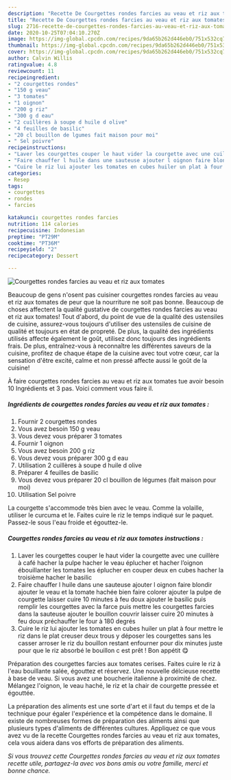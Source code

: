 ```yaml
---
description: "Recette De Courgettes rondes farcies au veau et riz aux tomates"
title: "Recette De Courgettes rondes farcies au veau et riz aux tomates"
slug: 2716-recette-de-courgettes-rondes-farcies-au-veau-et-riz-aux-tomates
date: 2020-10-25T07:04:10.270Z
image: https://img-global.cpcdn.com/recipes/9da65b262d446eb0/751x532cq70/courgettes-rondes-farcies-au-veau-et-riz-aux-tomates-photo-principale-de-la-recette.jpg
thumbnail: https://img-global.cpcdn.com/recipes/9da65b262d446eb0/751x532cq70/courgettes-rondes-farcies-au-veau-et-riz-aux-tomates-photo-principale-de-la-recette.jpg
cover: https://img-global.cpcdn.com/recipes/9da65b262d446eb0/751x532cq70/courgettes-rondes-farcies-au-veau-et-riz-aux-tomates-photo-principale-de-la-recette.jpg
author: Calvin Willis
ratingvalue: 4.8
reviewcount: 11
recipeingredient:
- "2 courgettes rondes"
- "150 g veau"
- "3 tomates"
- "1 oignon"
- "200 g riz"
- "300 g d eau"
- "2 cuillères à soupe d huile d olive"
- "4 feuilles de basilic"
- "20 cl bouillon de lgumes fait maison pour moi"
- " Sel poivre"
recipeinstructions:
- "Laver les courgettes couper le haut vider la courgette avec une cuillère à café hacher la pulpe hacher le veau éplucher et hacher l’oignon ébouillanter les tomates les éplucher en couper deux en cubes hacher la troisième hacher le basilic"
- "Faire chauffer l huile dans une sauteuse ajouter l oignon faire blondir ajouter le veau et la tomate hachée bien faire colorer ajouter la pulpe de courgette laisser cuire 10 minutes à feu doux ajouter le basilic puis remplir les courgettes avec la farce puis mettre les courgettes farcies dans la sauteuse ajouter le bouillon couvrir laisser cuire 20 minutes à feu doux préchauffer le four à 180 degrés"
- "Cuire le riz lui ajouter les tomates en cubes huiler un plat à four mettre le riz dans le plat creuser deux trous y déposer les courgettes sans les casser arroser le riz du bouillon restant enfourner pour dix minutes juste pour que le riz absorbé le bouillon c est prêt ! Bon appétit 😋"
categories:
- Resep
tags:
- courgettes
- rondes
- farcies

katakunci: courgettes rondes farcies 
nutrition: 114 calories
recipecuisine: Indonesian
preptime: "PT29M"
cooktime: "PT36M"
recipeyield: "2"
recipecategory: Dessert

---
```



![Courgettes rondes farcies au veau et riz aux tomates](https://img-global.cpcdn.com/recipes/9da65b262d446eb0/751x532cq70/courgettes-rondes-farcies-au-veau-et-riz-aux-tomates-photo-principale-de-la-recette.jpg)

Beaucoup de gens n'osent pas cuisiner courgettes rondes farcies au veau et riz aux tomates de peur que la nourriture ne soit pas bonne. Beaucoup de choses affectent la qualité gustative de courgettes rondes farcies au veau et riz aux tomates! Tout d'abord, du point de vue de la qualité des ustensiles de cuisine, assurez-vous toujours d'utiliser des ustensiles de cuisine de qualité et toujours en état de propreté. De plus, la qualité des ingrédients utilisés affecte également le goût, utilisez donc toujours des ingrédients frais. De plus, entraînez-vous à reconnaître les différentes saveurs de la cuisine, profitez de chaque étape de la cuisine avec tout votre cœur, car la sensation d'être excité, calme et non pressé affecte aussi le goût de la cuisine!

<!--inarticleads1-->

À faire courgettes rondes farcies au veau et riz aux tomates tue avoir besoin 10 Ingrédients et 3 pas. Voici comment vous faire il.

##### Ingrédients de courgettes rondes farcies au veau et riz aux tomates :

1. Fournir 2 courgettes rondes
1. Vous avez besoin 150 g veau
1. Vous devez vous préparer 3 tomates
1. Fournir 1 oignon
1. Vous avez besoin 200 g riz
1. Vous devez vous préparer 300 g d eau
1. Utilisation 2 cuillères à soupe d huile d olive
1. Préparer 4 feuilles de basilic
1. Vous devez vous préparer 20 cl bouillon de légumes (fait maison pour moi)
1. Utilisation  Sel poivre


La courgette s&#39;accommode très bien avec le veau. Comme la volaille, utiliser le curcuma et le. Faites cuire le riz le temps indiqué sur le paquet. Passez-le sous l&#39;eau froide et égouttez-le. 

<!--inarticleads2-->

##### Courgettes rondes farcies au veau et riz aux tomates instructions :

1. Laver les courgettes couper le haut vider la courgette avec une cuillère à café hacher la pulpe hacher le veau éplucher et hacher l’oignon ébouillanter les tomates les éplucher en couper deux en cubes hacher la troisième hacher le basilic
1. Faire chauffer l huile dans une sauteuse ajouter l oignon faire blondir ajouter le veau et la tomate hachée bien faire colorer ajouter la pulpe de courgette laisser cuire 10 minutes à feu doux ajouter le basilic puis remplir les courgettes avec la farce puis mettre les courgettes farcies dans la sauteuse ajouter le bouillon couvrir laisser cuire 20 minutes à feu doux préchauffer le four à 180 degrés
1. Cuire le riz lui ajouter les tomates en cubes huiler un plat à four mettre le riz dans le plat creuser deux trous y déposer les courgettes sans les casser arroser le riz du bouillon restant enfourner pour dix minutes juste pour que le riz absorbé le bouillon c est prêt ! Bon appétit 😋


Préparation des courgettes farcies aux tomates cerises. Faites cuire le riz à l&#39;eau bouillante salée, égouttez et réservez. Une nouvelle délcieuse recette à base de veau. Si vous avez une boucherie italienne à proximité de chez. Mélangez l&#39;oignon, le veau haché, le riz et la chair de courgette pressée et égouttée. 

<!--inarticleads1-->

<p>
La préparation des aliments est une sorte d'art et il faut du temps et de la technique pour égaler l'expérience et la compétence dans le domaine. Il existe de nombreuses formes de préparation des aliments ainsi que plusieurs types d'aliments de différentes cultures. Appliquez ce que vous avez vu de la recette Courgettes rondes farcies au veau et riz aux tomates, cela vous aidera dans vos efforts de préparation des aliments.
</p>

<p>
<i>Si vous trouvez cette Courgettes rondes farcies au veau et riz aux tomates recette utile, partagez-la avec vos bons amis ou votre famille, merci et bonne chance.</i>
</p>

